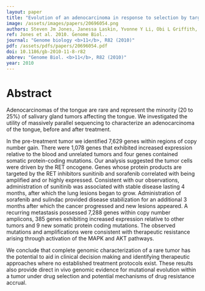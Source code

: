 ```yaml
---
layout: paper
title: "Evolution of an adenocarcinoma in response to selection by targeted kinase inhibitors."
image: /assets/images/papers/20696054.png
authors: Steven Jm Jones, Janessa Laskin, Yvonne Y Li, Obi L Griffith, Jianghong An, Mikhail Bilenky, Yaron S Butterfield, Timothee Cezard, Eric Chuah, Richard Corbett, Anthony P Fejes, Malachi Griffith, John Yee, Montgomery Martin, Michael Mayo, Nataliya Melnyk, Ryan D Morin, Trevor J Pugh, Tesa Severson, Sohrab P Shah, Margaret Sutcliffe, Angela Tam, Jefferson Terry, Nina Thiessen, Thomas Thomson, Richard Varhol, Thomas Zeng, Yongjun Zhao, Richard A Moore, David G Huntsman, Inanc Birol, Martin Hirst, Robert A Holt, Marco A Marra
ref: Jones et al. 2010. Genome Biol..
journal: "Genome biology <b>11</b>, R82 (2010)"
pdf: /assets/pdfs/papers/20696054.pdf
doi: 10.1186/gb-2010-11-8-r82
abbrev: "Genome Biol. <b>11</b>, R82 (2010)"
year: 2010
---
```


# Abstract

Adenocarcinomas of the tongue are rare and represent the minority (20 to 25%) of salivary gland tumors affecting the tongue. We investigated the utility of massively parallel sequencing to characterize an adenocarcinoma of the tongue, before and after treatment.

In the pre-treatment tumor we identified 7,629 genes within regions of copy number gain. There were 1,078 genes that exhibited increased expression relative to the blood and unrelated tumors and four genes contained somatic protein-coding mutations. Our analysis suggested the tumor cells were driven by the RET oncogene. Genes whose protein products are targeted by the RET inhibitors sunitinib and sorafenib correlated with being amplified and or highly expressed. Consistent with our observations, administration of sunitinib was associated with stable disease lasting 4 months, after which the lung lesions began to grow. Administration of sorafenib and sulindac provided disease stabilization for an additional 3 months after which the cancer progressed and new lesions appeared. A recurring metastasis possessed 7,288 genes within copy number amplicons, 385 genes exhibiting increased expression relative to other tumors and 9 new somatic protein coding mutations. The observed mutations and amplifications were consistent with therapeutic resistance arising through activation of the MAPK and AKT pathways.

We conclude that complete genomic characterization of a rare tumor has the potential to aid in clinical decision making and identifying therapeutic approaches where no established treatment protocols exist. These results also provide direct in vivo genomic evidence for mutational evolution within a tumor under drug selection and potential mechanisms of drug resistance accrual.


